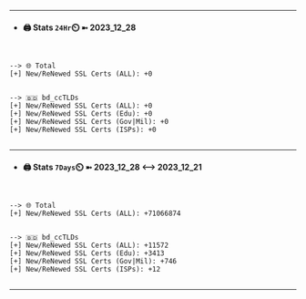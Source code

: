

---
- #### 🖨️ **Stats** `24Hr`⏲️ ➼ 2023_12_28
```console


--> 🌐 Total
[+] New/ReNewed SSL Certs (ALL): +0


--> 🇧🇩 bd_ccTLDs
[+] New/ReNewed SSL Certs (ALL): +0
[+] New/ReNewed SSL Certs (Edu): +0
[+] New/ReNewed SSL Certs (Gov|Mil): +0
[+] New/ReNewed SSL Certs (ISPs): +0


```

---
- #### 🖨️ **Stats** `7Days`⏲️ ➼ 2023_12_28 <--> 2023_12_21
```console


--> 🌐 Total
[+] New/ReNewed SSL Certs (ALL): +71066874


--> 🇧🇩 bd_ccTLDs
[+] New/ReNewed SSL Certs (ALL): +11572
[+] New/ReNewed SSL Certs (Edu): +3413
[+] New/ReNewed SSL Certs (Gov|Mil): +746
[+] New/ReNewed SSL Certs (ISPs): +12


```

---

